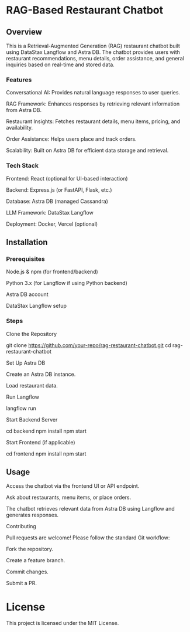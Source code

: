 
# RAG-Based Restaurant Chatbot

## Overview

This is a Retrieval-Augmented Generation (RAG) restaurant chatbot built using DataStax Langflow and Astra DB. The chatbot provides users with restaurant recommendations, menu details, order assistance, and general inquiries based on real-time and stored data.

### Features

Conversational AI: Provides natural language responses to user queries.

RAG Framework: Enhances responses by retrieving relevant information from Astra DB.

Restaurant Insights: Fetches restaurant details, menu items, pricing, and availability.

Order Assistance: Helps users place and track orders.

Scalability: Built on Astra DB for efficient data storage and retrieval.

### Tech Stack

Frontend: React (optional for UI-based interaction)

Backend: Express.js (or FastAPI, Flask, etc.)

Database: Astra DB (managed Cassandra)

LLM Framework: DataStax Langflow

Deployment: Docker, Vercel (optional)

## Installation

### Prerequisites

Node.js & npm (for frontend/backend)

Python 3.x (for Langflow if using Python backend)

Astra DB account

DataStax Langflow setup

### Steps

Clone the Repository

git clone https://github.com/your-repo/rag-restaurant-chatbot.git
cd rag-restaurant-chatbot

Set Up Astra DB

Create an Astra DB instance.

Load restaurant data.

Run Langflow

langflow run

Start Backend Server

cd backend
npm install
npm start

Start Frontend (if applicable)

cd frontend
npm install
npm start

## Usage

Access the chatbot via the frontend UI or API endpoint.

Ask about restaurants, menu items, or place orders.

The chatbot retrieves relevant data from Astra DB using Langflow and generates responses.

Contributing

Pull requests are welcome! Please follow the standard Git workflow:

Fork the repository.

Create a feature branch.

Commit changes.

Submit a PR.

# License

This project is licensed under the MIT License.
